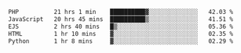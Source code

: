 <!--START_SECTION:waka-->

```txt
PHP          21 hrs 1 min    ██████████▓░░░░░░░░░░░░░░   42.03 %
JavaScript   20 hrs 45 mins  ██████████▒░░░░░░░░░░░░░░   41.51 %
EJS          2 hrs 40 mins   █▒░░░░░░░░░░░░░░░░░░░░░░░   05.36 %
HTML         1 hr 10 mins    ▓░░░░░░░░░░░░░░░░░░░░░░░░   02.35 %
Python       1 hr 8 mins     ▓░░░░░░░░░░░░░░░░░░░░░░░░   02.29 %
```

<!--END_SECTION:waka-->
